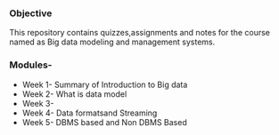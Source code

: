 ### Objective 
This repository contains quizzes,assignments and notes for the course named as Big data modeling and management systems. 

### Modules-
- Week 1- Summary of Introduction to Big data 
- Week 2- What is data model 
- Week 3-
- Week 4- Data formatsand Streaming 
- Week 5- DBMS based and Non DBMS Based
